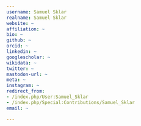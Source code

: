 ```yaml
---
username: Samuel Sklar
realname: Samuel Sklar
website: ~
affiliation: ~
bio: ~
github: ~
orcid: ~
linkedin: ~
googlescholar: ~
wikidata: ~
twitter: ~
mastodon-url: ~
meta: ~
instagram: ~
redirect_from:
- /index.php/User:Samuel_Sklar
- /index.php/Special:Contributions/Samuel_Sklar
email: ~

---
```

